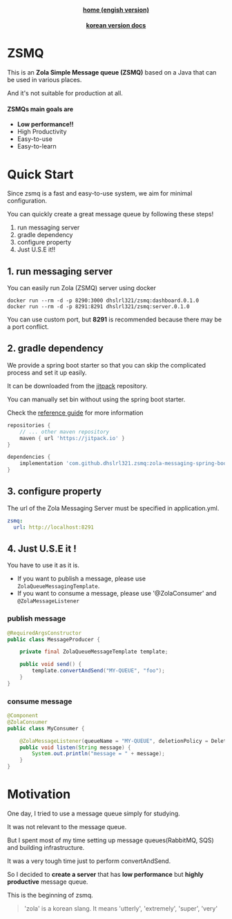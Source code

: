 <div align="center">

#### [home (engish version)](https://github.com/dhslrl321/zsmq)

#### [korean version docs](https://github.com/dhslrl321/zsmq/blob/main/README-kor.md)

</div>

# ZSMQ

This is an **Zola Simple Message queue (ZSMQ)** based on a Java that can be used in various places.

And it's not suitable for production at all.

#### ZSMQs main goals are

- **Low performance!!**
- High Productivity
- Easy-to-use
- Easy-to-learn

# Quick Start

Since zsmq is a fast and easy-to-use system, we aim for minimal configuration.

You can quickly create a great message queue by following these steps!

1. run messaging server
2. gradle dependency
3. configure property
4. Just U.S.E it!!

## 1. run messaging server

You can easily run Zola (ZSMQ) server using docker

```shell
docker run --rm -d -p 8290:3000 dhslrl321/zsmq:dashboard.0.1.0
docker run --rm -d -p 8291:8291 dhslrl321/zsmq:server.0.1.0
```

You can use custom port, but **8291** is recommended because there may be a port conflict.

## 2. gradle dependency

We provide a spring boot starter so that you can skip the complicated process and set it up easily.

It can be downloaded from the [jitpack](https://jitpack.io/#dhslrl321/zsmq) repository.

You can manually set bin without using the spring boot starter.

Check the [reference guide](https://github.com/dhslrl321/zsmq/wiki/Reference-Guide) for more information

```groovy
repositories {
    // ... other maven repository
    maven { url 'https://jitpack.io' }
}

dependencies {
    implementation 'com.github.dhslrl321.zsmq:zola-messaging-spring-boot-starter:${version}'
}
```

## 3. configure property

The url of the Zola Messaging Server must be specified in application.yml.

```yaml
zsmq:
  url: http://localhost:8291
```

## 4. Just U.S.E it !

You have to use it as it is.

- If you want to publish a message, please use `ZolaQueueMessagingTemplate`.
- If you want to consume a message, please use '@ZolaConsumer' and `@ZolaMessageListener`

### publish message

```java
@RequiredArgsConstructor
public class MessageProducer {

    private final ZolaQueueMessageTemplate template;

    public void send() {
        template.convertAndSend("MY-QUEUE", "foo");
    }
}
```

### consume message

```java
@Component
@ZolaConsumer
public class MyConsumer {

    @ZolaMessageListener(queueName = "MY-QUEUE", deletionPolicy = DeletionPolicy.ALWAYS)
    public void listen(String message) {
        System.out.println("message = " + message);
    }
}
```

# Motivation

One day, I tried to use a message queue simply for studying.

It was not relevant to the message queue.

But I spent most of my time setting up message queues(RabbitMQ, SQS) and building infrastructure.

It was a very tough time just to perform convertAndSend.

So I decided to **create a server** that has **low performance** but **highly productive** message queue.

This is the beginning of zsmq.

> 'zola' is a korean slang. It means 'utterly', 'extremely', 'super', 'very'
